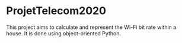 # ProjetTelecom2020

This project aims to calculate and represent the Wi-Fi bit rate within a house.
It is done using object-oriented Python.
